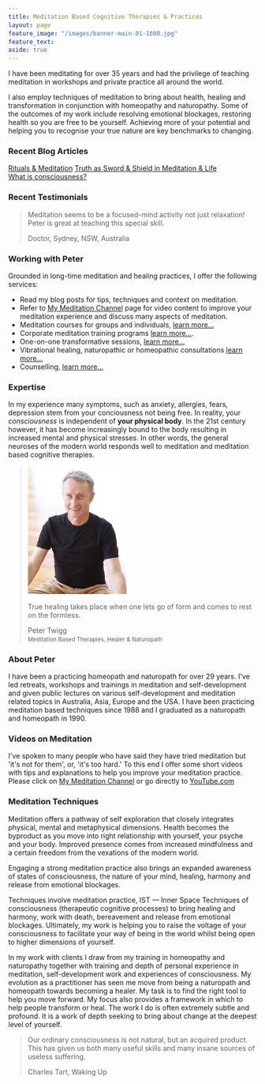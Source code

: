 ```yaml
---
title: Meditation Based Cognitive Therapies & Practices 
layout: page
feature_image: "/images/banner-main-01-1600.jpg"
feature_text:
aside: true
---
```


I have been meditating for over 35 years and had the privilege of teaching meditation in workshops and private practice all around the world.

I also employ techniques of meditation to bring about health, healing and transformation in conjunction with homeopathy and naturopathy. Some of the outcomes of my work include resolving emotional blockages, restoring health so you are free to be yourself. Achieving more of your potential and helping you to recognise your true nature are key benchmarks to changing. 

### Recent Blog Articles
[Rituals & Meditation](/context/2020/08/09/rituals-&-meditation/)
[Truth as Sword & Shield in Meditation & Life](/context/2020/05/31/truth-as-sword-and-shield-in-meditation-and-life/)<br>
[What is consciousness?](/context/2020/05/03/what-is-consciousness/)

### Recent Testimonials
> Meditation seems to be a focused-mind activity not just relaxation! Peter is great at teaching this special skill.
> <footer> Doctor, Sydney, NSW, Australia</footer>

### Working with Peter
Grounded in long-time meditation and healing practices, I offer the following services:
* Read my blog posts for tips, techniques and context on meditation.
* Refer to [My Meditation Channel](/my-meditation-channel) page for video content to improve your meditation experience and discuss many aspects of meditation.
* Meditation courses for groups and individuals, [learn more...](/events)
* Corporate meditation training programs [learn more...](/corporate).
* One-on-one transformative sessions, [learn more...](/sessions/#working-with-your-potential)
* Vibrational healing, naturopathic or homeopathic consultations [learn more...](/sessions/#counselling)
* Counselling, [learn more...](/sessions/#counselling)

### Expertise
In my experience many symptoms, such as anxiety, allergies, fears, depression stem from your conciousness not being free. In reality, your _consciousness_ is independent of **your physical body**. In the 21st century however, it has become increasingly bound to the body resulting in increased mental and physical stresses. In other words, the general neuroses of the modern world responds well to meditation and meditation based cognitive therapies.

<blockquote class="photo">
	<img src="/images/peter-twigg-photo.jpg" width="200">
	<p>True healing takes place when one lets go of form and comes to rest on the formless.</p>
	<footer>Peter Twigg<br><small>Meditation Based Therapies, Healer & Naturopath</small></footer>
</blockquote>

### About Peter
I have been a practicing homeopath and naturopath for over 29 years. I've led retreats, workshops and trainings in meditation and self-development and given public lectures on various self-development and meditation related topics in Australia, Asia, Europe and the USA. I have been practicing meditation based techniques since 1988 and I graduated as a naturopath and homeopath in 1990.

### Videos on Meditation
I've spoken to many people who have said they have tried meditation but 'it's not for them', or, 'it's too hard.' To this end I offer some short videos with tips and explanations to help you improve your meditation practice. Please click on [My Meditation Channel](/my-meditation-channel) or go directly to [YouTube.com](https://www.youtube.com/channel/UC8Ik2FYO2lu71QjNKxUW-qw)

### Meditation Techniques
Meditation offers a pathway of self exploration that closely integrates physical, mental and metaphysical dimensions. Health becomes the byproduct as you move into right relationship with yourself, your psyche and your body. Improved presence comes from increased mindfulness and a certain freedom from the vexations of the modern world. 

Engaging a strong meditation practice also brings an expanded awareness of states of consciousness, the nature of your mind, healing, harmony and release from emotional blockages.

Techniques involve meditation practice, IST — Inner Space Techniques of consciousness (therapeutic cognitive processes) to bring healing and harmony, work with death, bereavement and release from emotional blockages. Ultimately, my work is helping you to raise the voltage of your consciousness to facilitate your way of being in the world whilst being open to higher dimensions of yourself.

In my work with clients I draw from my training in homeopathy and naturopathy together with training and depth of personal experience in meditation, self-development work and experiences of consciousness. My evolution as a practitioner has seen me move from being a naturopath and homeopath towards becoming a healer. My task is to find the right tool to help you move forward. My focus also provides a framework in which to help people transform or heal. The work I do is often extremely subtle and profound. It is a work of depth seeking to bring about change at the deepest level of yourself.

<blockquote class="photo">
			<p>Our ordinary consciousness is not natural, but an acquired product. This has given us both many useful skills and many insane sources of useless suffering.</p><footer>Charles Tart, Waking Up</footer>
</blockquote>
 